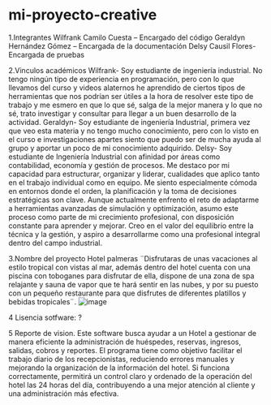 # mi-proyecto-creative
1.Integrantes
Wilfrank Camilo Cuesta – Encargado del código
Geraldyn Hernández Gómez – Encargada de la documentación 
Delsy Causil Flores- Encargada de pruebas

2.Vinculos académicos
Wilfrank- Soy estudiante de ingeniería industrial. No tengo ningún tipo de experiencia en programación, pero con lo que llevamos del curso y videos alaternos he aprendido de ciertos tipos de herramientas que nos podrían ser útiles a la hora de resolver este tipo de trabajo y me esmero en que lo que sé, salga de la mejor manera y lo que no sé, trato investigar y consultar para llegar a un buen desarrollo de la actividad.
Geraldyn- Soy estudiante de ingeniería Industrial, primera vez que veo esta materia y no tengo mucho conocimiento, pero con lo visto en el curso e investigaciones apartes siento que puedo ser de mucha ayuda al grupo y aportar un poco de mi conocimiento adquirido.
Delsy- Soy estudiante de Ingeniería Industrial con afinidad por áreas como contabilidad, economía y gestión de procesos. Me destaco por mi capacidad para estructurar, organizar y liderar, cualidades que aplico tanto en el trabajo individual como en equipo. Me siento especialmente cómoda en entornos donde el orden, la planificación y la toma de decisiones estratégicas son clave. Aunque actualmente enfrento el reto de adaptarme a herramientas avanzadas de simulación y optimización, asumo este proceso como parte de mi crecimiento profesional, con disposición constante para aprender y mejorar. Creo en el valor del equilibrio entre la técnica y la gestión, y aspiro a desarrollarme como una profesional integral dentro del campo industrial.

3.Nombre del proyecto
Hotel palmeras 
¨Disfrutaras de unas vacaciones al estilo tropical con vistas al mar, además dentro del hotel cuenta con una piscina con toboganes para disfrutar de ella, dispone de una zona de spa relajante y sauna de vapor que te hará sentir en las nubes, y por su puesto con un pequeño restaurante para que disfrutes de diferentes platillos y bebidas tropicales¨.
![image](https://github.com/user-attachments/assets/459b309d-b493-4c54-93de-b3842fbe23ef)

4 Lisencia sotfware: ?

5 Reporte de vision.
Este software busca ayudar a un Hotel a gestionar de manera eficiente la administración de huéspedes, reservas, ingresos, salidas, cobros y reportes. 
El programa tiene como objetivo facilitar el trabajo diario de los recepcionistas, reduciendo errores manuales y mejorando la organización de la información del hotel. 
Si funciona correctamente, permitirá un control claro y ordenado de la operación del hotel las 24 horas del día, contribuyendo a una mejor atención al cliente y una administración más efectiva.
